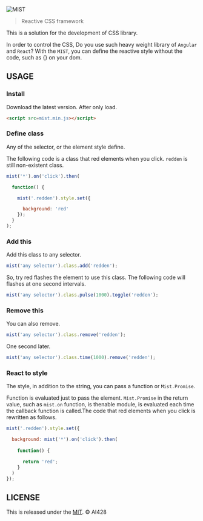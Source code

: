 ![MIST](https://github.com/AI428/mist.js/blob/master/logos/mist_1600_1180.png)

> Reactive CSS framework

This is a solution for the development of CSS library.

In order to control the CSS, Do you use such heavy weight library of `Angular` and `React`? With the `MIST`, you can define the reactive style without the code, such as {} on your dom.

## USAGE
### Install
Download the latest version. After only load.

```html
<script src=mist.min.js></script>
```

### Define class
Any of the selector, or the element style define.

The following code is a class that red elements when you click. `redden` is still non-existent class.

```js
mist('*').on('click').then(

  function() {

    mist('.redden').style.set({

      background: 'red'
    });
  }
);
```

### Add this
Add this class to any selector.

```js
mist('any selector').class.add('redden');
```

So, try red flashes the element to use this class. The following code will flashes at one second intervals.

```js
mist('any selector').class.pulse(1000).toggle('redden');
```

### Remove this
You can also remove.

```js
mist('any selector').class.remove('redden');
```

One second later.

```js
mist('any selector').class.time(1000).remove('redden');
```

### React to style
The style, in addition to the string, you can pass a function or `Mist.Promise`.

Function is evaluated just to pass the element. `Mist.Promise` in the return value, such as `mist.on` function, is thenable module, is evaluated each time the callback function is called.The code that red elements when you click is rewritten as follows.

```js
mist('.redden').style.set({

  background: mist('*').on('click').then(
  
    function() {

      return 'red';
    }
  )
});
```

## LICENSE
This is released under the [MIT](//opensource.org/licenses/MIT). © AI428
